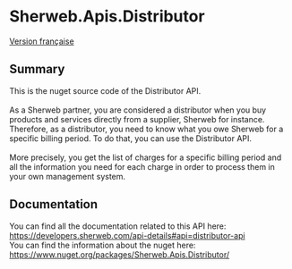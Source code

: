 # Sherweb.Apis.Distributor

[Version française](LISEZMOI.md)

## Summary

This is the nuget source code of the Distributor API.<br><br> As a Sherweb partner, you are considered a distributor when you buy products and services directly from a supplier, Sherweb for instance. Therefore, as a distributor, you need to know what you owe Sherweb for a specific billing period. To do that, you can use the Distributor API. <br><br> More precisely, you get the list of charges for a specific billing period and all the information you need for each charge in order to process them in your own management system.

## Documentation

You can find all the documentation related to this API here: https://developers.sherweb.com/api-details#api=distributor-api <br>
You can find the information about the nuget here: https://www.nuget.org/packages/Sherweb.Apis.Distributor/
